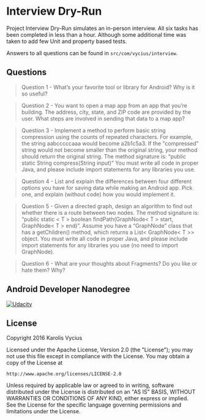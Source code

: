 # Interview Dry-Run
Project Interview Dry-Run simulates an in-person interview. All six tasks has been completed in less than a hour. Although some additional time was taken to add few Unit and property based tests. 

Answers to all questions can be found in `src/com/vycius/interview`.

## Questions
> Question 1 - What’s your favorite tool or library for Android? Why is it so useful?

> Question 2 - You want to open a map app from an app that you’re building. The address, city, state, and ZIP code are provided by the user. What steps are involved in sending that data to a map app?

> Question 3 - Implement a method to perform basic string compression using the counts of repeated characters. For example, the string aabcccccaaa would become a2b1c5a3. If the "compressed" string would not become smaller than the original string, your method should return the original string. The method signature is: “public static String compress(String input)” You must write all code in proper Java, and please include import statements for any libraries you use.

> Question 4 - List and explain the differences between four different options you have for saving data while making an Android app. Pick one, and explain (without code) how you would implement it.

> Question 5 - Given a directed graph, design an algorithm to find out whether there is a route between two nodes. The method signature is: “public static < T > boolean findPath(GraphNode< T > start, GraphNode< T > end)”. Assume you have a “GraphNode” class that has a getChildren() method, which returns a List< GraphNode< T >> object. You must write all code in proper Java, and please include import statements for any libraries you use (no need to import GraphNode).

> Question 6 - What are your thoughts about Fragments? Do you like or hate them? Why?

## Android Developer Nanodegree
[![Udacity](https://cloud.githubusercontent.com/assets/3719141/14508774/c7f6cbce-01d1-11e6-9daf-02bcd10b6400.jpeg)](https://www.udacity.com/course/android-developer-nanodegree--nd801)

## License

Copyright 2016 Karolis Vycius

Licensed under the Apache License, Version 2.0 (the "License");
you may not use this file except in compliance with the License.
You may obtain a copy of the License at

    http://www.apache.org/licenses/LICENSE-2.0

Unless required by applicable law or agreed to in writing, software
distributed under the License is distributed on an "AS IS" BASIS,
WITHOUT WARRANTIES OR CONDITIONS OF ANY KIND, either express or implied.
See the License for the specific language governing permissions and
limitations under the License.
